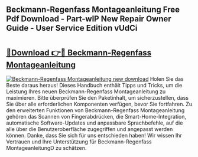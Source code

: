 ## Beckmann-Regenfass Montageanleitung Free Pdf Download - Part-wlP New Repair Owner Guide - User Service Edition vUdCi

# <h2><a href="http://df78egp.blite.top/?on=Beckmann-Regenfass+Montageanleitung">🔗Download 👉🔴 Beckmann-Regenfass Montageanleitung</a></h2>

[![Beckmann-Regenfass Montageanleitung new download](https://i.imgur.com/lujVjoI.png)](http://df78egp.blite.top/?on=Beckmann-Regenfass+Montageanleitung)
Holen Sie das Beste daraus heraus! Dieses Handbuch enthält Tipps und Tricks, um die Leistung Ihres neuen Beckmann-Regenfass Montageanleitung zu maximieren. Bitte überprüfen Sie den Paketinhalt, um sicherzustellen, dass Sie über alle erforderlichen Komponenten verfügen, bevor Sie fortfahren. Zu den erweiterten Funktionen von Beckmann-Regenfass Montageanleitung gehören das Scannen von Fingerabdrücken, die Smart-Home-Integration, automatische Software-Updates und anpassbare Sprachbefehle, auf die alle über die Benutzeroberfläche zugegriffen und angepasst werden können. Danke, dass Sie sich für uns entschieden haben! Wir wissen Ihr Vertrauen und Ihre Unterstützung für Beckmann-Regenfass MontageanleitungD zu schätzen.
